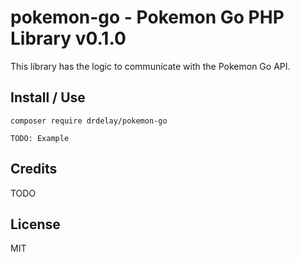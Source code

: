# pokemon-go - Pokemon Go PHP Library v0.1.0
This library has the logic to communicate with the Pokemon Go API.

Install / Use
-------------
`composer require drdelay/pokemon-go`
```
TODO: Example
```

Credits
-------
TODO

License
-------
MIT
